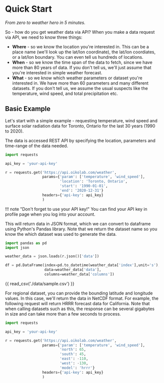 # Quick Start

*From zero to weather hero in 5 minutes.*

So - how do you get weather data via API? When you make a data request via API, we need to know three things:

* **Where** - so we know the location you're interested in. This can be a place name (we'll look up the lat/lon coordinate), the lat/lon coordiates, or a lat/lon boundary. You can even tell us hundreds of locations. 
* **When** - so we know the time span of the data to fetch, since we have more than 80 years of data. If you don't tell us, we'll just assume that you're interested in simple weather forecast.
* **What** - so we know which weather parameters or dataset you're interested in. We have more than 60 parameters and many different datasets. If you don't tell us, we assume the usual suspects like the temperature, wind speed, and total precipitation etc.

## Basic Example 
Let's start with a simple example - requesting temperature, wind speed and surface solar radiation data for Toronto, Ontario for the last 30 years (1990 to 2020). 

The data is accessed REST API by specifying the location, parameters and time-range of the data needed.  


```py linenums="1"
import requests

api_key = 'your-api-key'

r = requests.get('https://api.oikolab.com/weather',
                 params={'param': ['temperature', 'wind_speed'],
                         'location': 'Toronto, Ontario',
                         'start': '1990-01-01',
                         'end': '2020-12-31'}
                 headers={'api-key': api_key}
                 )
```
!!! note "Don't forget to use your API key!"
    You can find your API key in profile page when you log into your account.

This will return data in JSON format, which we can convert to dataframe using Python's Pandas library. Note that we return the dataset name so you know the which dataset was used to generate the data.

```py linenums="1"
import pandas as pd
import json

weather_data = json.loads(r.json()['data'])

df = pd.DataFrame(index=pd.to_datetime(weather_data['index'],unit='s'),
                  data=weather_data['data'],
                  columns=weather_data['columns'])
```

{{ read_csv('./data/sample.csv') }}

For regional dataset, you can provide the bounding latitude and longitude values. In this case, we'll return the data in NetCDF format. For example, the following request will return HRRR forecast data for California. Note that when calling datasets such as this, the response can be several gigabytes in size and can take more than a few seconds to process.

```py linenums="1"
import requests

api_key = 'your-api-key'

r = requests.get('https://api.oikolab.com/weather',
                 params={'param': ['temperature', 'wind_speed'],
                         'north': 65,
                         'south': 45,
                         'east': -110,
                         'west': -130,
                         'model': 'hrrr'}
                 headers={'api-key': api_key}
                 )
```


